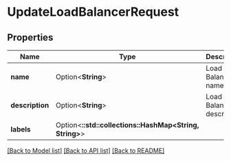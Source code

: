 # UpdateLoadBalancerRequest

## Properties

Name | Type | Description | Notes
------------ | ------------- | ------------- | -------------
**name** | Option<**String**> | Load Balancer name | [optional]
**description** | Option<**String**> | Load Balancer description | [optional]
**labels** | Option<**::std::collections::HashMap<String, String>**> |  | [optional]

[[Back to Model list]](../README.md#documentation-for-models) [[Back to API list]](../README.md#documentation-for-api-endpoints) [[Back to README]](../README.md)


